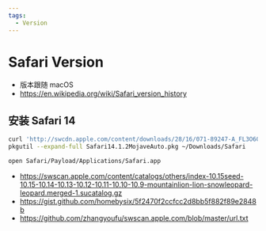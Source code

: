 ```yaml
---
tags:
  - Version
---
```


# Safari Version

- 版本跟随 macOS
- https://en.wikipedia.org/wiki/Safari_version_history


## 安装 Safari 14

```bash
curl 'http://swcdn.apple.com/content/downloads/28/16/071-89247-A_FL3O60MWEW/t9239srrs8ctufwxntefzkmvjhdqzvllb2/Safari14.1.2MojaveAuto.pkg' --output Safari14.1.2MojaveAuto.pkg
pkgutil --expand-full Safari14.1.2MojaveAuto.pkg ~/Downloads/Safari

open Safari/Payload/Applications/Safari.app
```

- https://swscan.apple.com/content/catalogs/others/index-10.15seed-10.15-10.14-10.13-10.12-10.11-10.10-10.9-mountainlion-lion-snowleopard-leopard.merged-1.sucatalog.gz
- https://gist.github.com/homebysix/5f2470f2ccfcc2d8bb5f882f89e2848b
- https://github.com/zhangyoufu/swscan.apple.com/blob/master/url.txt
